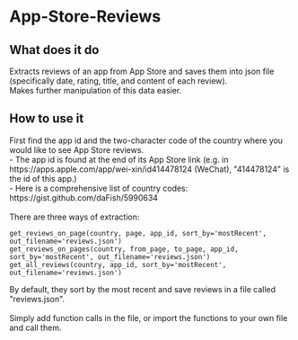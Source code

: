 # App-Store-Reviews
<h2> What does it do </h2>
Extracts reviews of an app from App Store and saves them into json file (specifically date, rating, title, and content of each review).<br/>
Makes further manipulation of this data easier.

<h2> How to use it </h2>
First find the app id and the two-character code of the country where you would like to see App Store reviews.<br/>
        - The app id is found at the end of its App Store link (e.g. in ht<span>tps://apps.</span>apple.com/app/wei-xin/id414478124 (WeChat), "414478124" is the id of this app.)<br/>
        - Here is a comprehensive list of country codes: https://gist.github.com/daFish/5990634<br/>
<br/>
There are three ways of extraction:<br/>

~~~~
get_reviews_on_page(country, page, app_id, sort_by='mostRecent', out_filename='reviews.json')
get_reviews_on_pages(country, from_page, to_page, app_id, sort_by='mostRecent', out_filename='reviews.json')
get_all_reviews(country, app_id, sort_by='mostRecent', out_filename='reviews.json')
~~~~

By default, they sort by the most recent and save reviews in a file called "reviews.json".
<br/><br/>
Simply add function calls in the file, or import the functions to your own file and call them.
